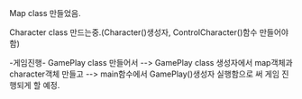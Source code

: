 Map class 만들었음.

Character class 만드는중.(Character()생성자, ControlCharacter()함수 만들어야함)

-게임진행-
GamePlay class 만들어서 --> GamePlay class 생성자에서 map객체과 character객체 만들고
--> main함수에서 GamePlay()생성자 실행함으로 써 게임 진행되게 할 예정.
